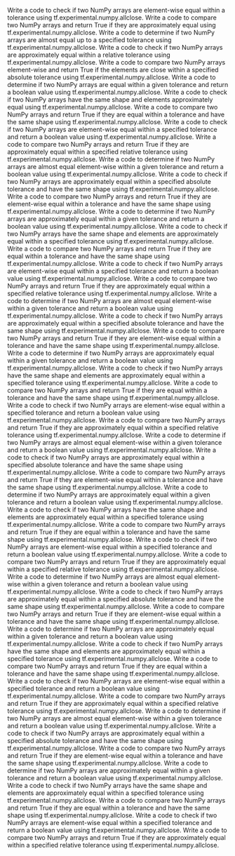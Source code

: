 Write a code to check if two NumPy arrays are element-wise equal within a tolerance using tf.experimental.numpy.allclose.
Write a code to compare two NumPy arrays and return True if they are approximately equal using tf.experimental.numpy.allclose.
Write a code to determine if two NumPy arrays are almost equal up to a specified tolerance using tf.experimental.numpy.allclose.
Write a code to check if two NumPy arrays are approximately equal within a relative tolerance using tf.experimental.numpy.allclose.
Write a code to compare two NumPy arrays element-wise and return True if the elements are close within a specified absolute tolerance using tf.experimental.numpy.allclose.
Write a code to determine if two NumPy arrays are equal within a given tolerance and return a boolean value using tf.experimental.numpy.allclose.
Write a code to check if two NumPy arrays have the same shape and elements approximately equal using tf.experimental.numpy.allclose.
Write a code to compare two NumPy arrays and return True if they are equal within a tolerance and have the same shape using tf.experimental.numpy.allclose.
Write a code to check if two NumPy arrays are element-wise equal within a specified tolerance and return a boolean value using tf.experimental.numpy.allclose.
Write a code to compare two NumPy arrays and return True if they are approximately equal within a specified relative tolerance using tf.experimental.numpy.allclose.
Write a code to determine if two NumPy arrays are almost equal element-wise within a given tolerance and return a boolean value using tf.experimental.numpy.allclose.
Write a code to check if two NumPy arrays are approximately equal within a specified absolute tolerance and have the same shape using tf.experimental.numpy.allclose.
Write a code to compare two NumPy arrays and return True if they are element-wise equal within a tolerance and have the same shape using tf.experimental.numpy.allclose.
Write a code to determine if two NumPy arrays are approximately equal within a given tolerance and return a boolean value using tf.experimental.numpy.allclose.
Write a code to check if two NumPy arrays have the same shape and elements are approximately equal within a specified tolerance using tf.experimental.numpy.allclose.
Write a code to compare two NumPy arrays and return True if they are equal within a tolerance and have the same shape using tf.experimental.numpy.allclose.
Write a code to check if two NumPy arrays are element-wise equal within a specified tolerance and return a boolean value using tf.experimental.numpy.allclose.
Write a code to compare two NumPy arrays and return True if they are approximately equal within a specified relative tolerance using tf.experimental.numpy.allclose.
Write a code to determine if two NumPy arrays are almost equal element-wise within a given tolerance and return a boolean value using tf.experimental.numpy.allclose.
Write a code to check if two NumPy arrays are approximately equal within a specified absolute tolerance and have the same shape using tf.experimental.numpy.allclose.
Write a code to compare two NumPy arrays and return True if they are element-wise equal within a tolerance and have the same shape using tf.experimental.numpy.allclose.
Write a code to determine if two NumPy arrays are approximately equal within a given tolerance and return a boolean value using tf.experimental.numpy.allclose.
Write a code to check if two NumPy arrays have the same shape and elements are approximately equal within a specified tolerance using tf.experimental.numpy.allclose.
Write a code to compare two NumPy arrays and return True if they are equal within a tolerance and have the same shape using tf.experimental.numpy.allclose.
Write a code to check if two NumPy arrays are element-wise equal within a specified tolerance and return a boolean value using tf.experimental.numpy.allclose.
Write a code to compare two NumPy arrays and return True if they are approximately equal within a specified relative tolerance using tf.experimental.numpy.allclose.
Write a code to determine if two NumPy arrays are almost equal element-wise within a given tolerance and return a boolean value using tf.experimental.numpy.allclose.
Write a code to check if two NumPy arrays are approximately equal within a specified absolute tolerance and have the same shape using tf.experimental.numpy.allclose.
Write a code to compare two NumPy arrays and return True if they are element-wise equal within a tolerance and have the same shape using tf.experimental.numpy.allclose.
Write a code to determine if two NumPy arrays are approximately equal within a given tolerance and return a boolean value using tf.experimental.numpy.allclose.
Write a code to check if two NumPy arrays have the same shape and elements are approximately equal within a specified tolerance using tf.experimental.numpy.allclose.
Write a code to compare two NumPy arrays and return True if they are equal within a tolerance and have the same shape using tf.experimental.numpy.allclose.
Write a code to check if two NumPy arrays are element-wise equal within a specified tolerance and return a boolean value using tf.experimental.numpy.allclose.
Write a code to compare two NumPy arrays and return True if they are approximately equal within a specified relative tolerance using tf.experimental.numpy.allclose.
Write a code to determine if two NumPy arrays are almost equal element-wise within a given tolerance and return a boolean value using tf.experimental.numpy.allclose.
Write a code to check if two NumPy arrays are approximately equal within a specified absolute tolerance and have the same shape using tf.experimental.numpy.allclose.
Write a code to compare two NumPy arrays and return True if they are element-wise equal within a tolerance and have the same shape using tf.experimental.numpy.allclose.
Write a code to determine if two NumPy arrays are approximately equal within a given tolerance and return a boolean value using tf.experimental.numpy.allclose.
Write a code to check if two NumPy arrays have the same shape and elements are approximately equal within a specified tolerance using tf.experimental.numpy.allclose.
Write a code to compare two NumPy arrays and return True if they are equal within a tolerance and have the same shape using tf.experimental.numpy.allclose.
Write a code to check if two NumPy arrays are element-wise equal within a specified tolerance and return a boolean value using tf.experimental.numpy.allclose.
Write a code to compare two NumPy arrays and return True if they are approximately equal within a specified relative tolerance using tf.experimental.numpy.allclose.
Write a code to determine if two NumPy arrays are almost equal element-wise within a given tolerance and return a boolean value using tf.experimental.numpy.allclose.
Write a code to check if two NumPy arrays are approximately equal within a specified absolute tolerance and have the same shape using tf.experimental.numpy.allclose.
Write a code to compare two NumPy arrays and return True if they are element-wise equal within a tolerance and have the same shape using tf.experimental.numpy.allclose.
Write a code to determine if two NumPy arrays are approximately equal within a given tolerance and return a boolean value using tf.experimental.numpy.allclose.
Write a code to check if two NumPy arrays have the same shape and elements are approximately equal within a specified tolerance using tf.experimental.numpy.allclose.
Write a code to compare two NumPy arrays and return True if they are equal within a tolerance and have the same shape using tf.experimental.numpy.allclose.
Write a code to check if two NumPy arrays are element-wise equal within a specified tolerance and return a boolean value using tf.experimental.numpy.allclose.
Write a code to compare two NumPy arrays and return True if they are approximately equal within a specified relative tolerance using tf.experimental.numpy.allclose.